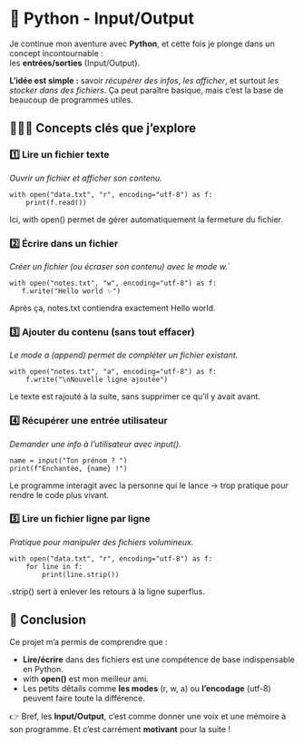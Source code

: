 # 🐍 Python - Input/Output

Je continue mon aventure avec **Python**, et cette fois je plonge dans un concept incontournable : \
les **entrées/sorties** (Input/Output).

**L’idée est simple :** savoir *récupérer des infos*, *les afficher*, et surtout *les stocker dans des fichiers*. Ça peut paraître basique, mais c’est la base de beaucoup de programmes utiles.

## 👩🏼‍🎓 Concepts clés que j’explore
### 1️⃣ Lire un fichier texte

*Ouvrir un fichier et afficher son contenu.*
```
with open("data.txt", "r", encoding="utf-8") as f:
    print(f.read())
```

Ici, with open() permet de gérer automatiquement la fermeture du fichier.

### 2️⃣ Écrire dans un fichier

*Créer un fichier (ou écraser son contenu) avec le mode w.*`

````
with open("notes.txt", "w", encoding="utf-8") as f:
   f.write("Hello world ✨")
````

Après ça, notes.txt contiendra exactement Hello world.

### 3️⃣ Ajouter du contenu (sans tout effacer)

*Le mode a (append) permet de compléter un fichier existant.*

````
with open("notes.txt", "a", encoding="utf-8") as f:
    f.write("\nNouvelle ligne ajoutée")
````

Le texte est rajouté à la suite, sans supprimer ce qu’il y avait avant.

### 4️⃣ Récupérer une entrée utilisateur

*Demander une info à l’utilisateur avec input().*

````
name = input("Ton prénom ? ")
print(f"Enchantée, {name} !")
````

Le programme interagit avec la personne qui le lance → trop pratique pour rendre le code plus vivant.

### 5️⃣ Lire un fichier ligne par ligne

*Pratique pour manipuler des fichiers volumineux.*

````
with open("data.txt", "r", encoding="utf-8") as f:
    for line in f:
        print(line.strip())
````

.strip() sert à enlever les retours à la ligne superflus.

## 🌺 Conclusion

Ce projet m’a permis de comprendre que :

- **Lire/écrire** dans des fichiers est une compétence de base indispensable en Python.
- with **open()** est mon meilleur ami.
- Les petits détails comme **les modes** (r, w, a) ou **l’encodage** (utf-8) peuvent faire toute la différence.

👉 Bref, les **Input/Output**, c’est comme donner une voix et une mémoire à son programme. Et c’est carrément **motivant** pour la suite !
